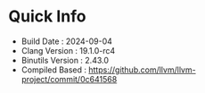 # Quick Info
* Build Date : 2024-09-04
* Clang Version : 19.1.0-rc4
* Binutils Version : 2.43.0
* Compiled Based : https://github.com/llvm/llvm-project/commit/0c641568
